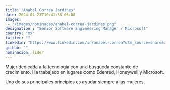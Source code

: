 ```yaml
---
title: "Anabel Correa Jardines"
date: 2024-04-23T10:41:38-06:00
images: 
 - "/images/nominadas/anabel-correa-jardines.png"
designation : "Senior Software Engineering Manager / Microsoft"
country: "mx"
twitter: ""
linkedin: "https://www.linkedin.com/in/anabel-correa?utm_source=share&utm_campaign=share_via&utm_content=profile&utm_medium=ios_app"
github: ""
nominacion: lider
---
```


Mujer dedicada a la tecnología con una búsqueda constante de crecimiento. Ha trabajado en lugares como Edenred, Honeywell y Microsoft.

Uno de sus principales principios es ayudar siempre a las mujeres.